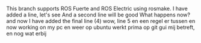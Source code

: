 This branch supports ROS Fuerte and ROS Electric using rosmake.
I have added a line, let's see
And a second line will be good
What happens now?
and now I have added the final line (4)
wow, line 5
en een regel er tussen
en now working on my pc
en weer op ubuntu
werkt prima op git gui mij betreft, en nog wat erbij
